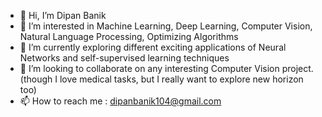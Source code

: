 - 👋 Hi, I’m Dipan Banik
- 👀 I’m interested in Machine Learning, Deep Learning, Computer Vision, Natural Language Processing, Optimizing Algorithms
- 🌱 I’m currently exploring different exciting applications of Neural Networks and self-supervised learning techniques
- 💞️ I’m looking to collaborate on any interesting Computer Vision project. (though I love medical tasks, but I really want to explore new horizon too)
- 📫 How to reach me : dipanbanik104@gmail.com

<!---
Dion11235/Dion11235 is a ✨ special ✨ repository because its `README.md` (this file) appears on your GitHub profile.
You can click the Preview link to take a look at your changes.
--->
